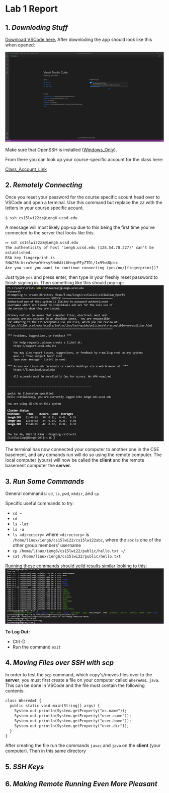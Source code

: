 # **Lab 1 Report**
## 1. *Downloding Stuff* 

 [Download VSCode here.](https://code.visualstudio.com/) After downloding the app should look like this when opened:

![VSCode](https://github.com/quistian241/cse15l-lab-reports/blob/main/VSCode_ScreenShot.png?raw=true)

Make sure that OpenSSH is installed ([Windows_Only](https://docs.microsoft.com/en-us/windows-server/administration/openssh/openssh_install_firstuse)). 

From there you can look up your course-specific account for the class here: 

[Class_Account_Link](https://sdacs.ucsd.edu/~icc/index.php)

## 2. *Remotely Connecting*

Once you reset your password for the course specific acount head over to VSCode and open a terminal. Use this command but replace the *zz* with the letters in your course specific acount.

`$ ssh cs15lwi22zz@ieng6.ucsd.edu`

A message will most likely pop-up due to this being the first time you've connected to the server that looks like this.
```
⤇ ssh cs15lwi22zz@ieng6.ucsd.edu
The authenticity of host 'ieng6.ucsd.edu (128.54.70.227)' can't be established.
RSA key fingerprint is SHA256:ksruYwhnYH+sySHnHAtLUHngrPEyZTDl/1x99wUQcec.
Are you sure you want to continue connecting (yes/no/[fingerprint])? 
```
Just type `yes` and press enter, then type in your freshly reset password to finish signing in. Then something like this should pop-up:
![Signing_In](https://github.com/quistian241/cse15l-lab-reports/blob/main/VSCode1.png?raw=true)

The terminal has now connected your computer to another one in the CSE basement, and any comands run will do so using the remote computer. The local computer (yours) will now be called the **client** and the remote basement computer the **server**.

## 3. *Run Some Commands*

General commands: `cd`, `ls`, `pwd`, `mkdir`, and `cp`

Specific useful commands to try:

- `cd ~`
- `cd`
- `ls -lat`
- `ls -a`
- `ls <directory>` where `<directory>` is `/home/linux/ieng6/cs15lwi22/cs15lwi22abc`, where the `abc` is one of the other group members’ username
- `cp /home/linux/ieng6/cs15lwi22/public/hello.txt ~/`
- `cat /home/linux/ieng6/cs15lwi22/public/hello.txt`

Running these commands should yeild results similar looking to this:
![Command_EX](https://github.com/quistian241/cse15l-lab-reports/blob/main/VSCode2.png?raw=true)

**To Log Out:**
- Ctrl-D
- Run the command `exit`
 

## 4. *Moving Files over SSH with scp*

In order to test the `scp` command, which copy's/moves files over to the **server**, you must first create a file on your computer called `WhereAmI.java`. This can be done in VSCode and the file must contain the following contents:
```
class WhereAmI {
  public static void main(String[] args) {
    System.out.println(System.getProperty("os.name"));
    System.out.println(System.getProperty("user.name"));
    System.out.println(System.getProperty("user.home"));
    System.out.println(System.getProperty("user.dir"));
  }
}
```

After creating the file run the commands `javac` and `java` on the **client** (your computer). Then in this same directory 

## 5. *SSH Keys*

## 6. *Making Remote Running Even More Pleasant*
